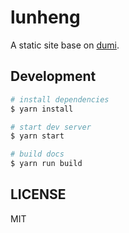 # lunheng

A static site base on [dumi](https://d.umijs.org).

## Development

```bash
# install dependencies
$ yarn install

# start dev server
$ yarn start

# build docs
$ yarn run build
```

## LICENSE

MIT
